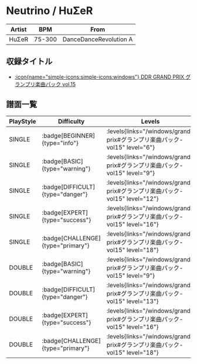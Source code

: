 # Neutrino / HuΣeR

|Artist|BPM|From|
|------|---|----|
|HuΣeR|75-300|DanceDanceRevolution A|

## 収録タイトル

- [:icon{name="simple-icons:simple-icons:windows"} DDR GRAND PRIX グランプリ楽曲パック vol.15](/windows/grand-prix#グランプリ楽曲パック-vol15)

## 譜面一覧

|PlayStyle|Difficulty|Levels|Notes|Movie|
|---------|----------|------|-----|-----|
|SINGLE| :badge[BEGINNER]{type="info"}| :levels{links="/windows/grand-prix#グランプリ楽曲パック-vol15" level="6"}|122/4||
|SINGLE| :badge[BASIC]{type="warning"}| :levels{links="/windows/grand-prix#グランプリ楽曲パック-vol15" level="9"}|200/11||
|SINGLE| :badge[DIFFICULT]{type="danger"}| :levels{links="/windows/grand-prix#グランプリ楽曲パック-vol15" level="12"}|325/23||
|SINGLE| :badge[EXPERT]{type="success"}| :levels{links="/windows/grand-prix#グランプリ楽曲パック-vol15" level="16"}|499/24||
|SINGLE| :badge[CHALLENGE]{type="primary"}| :levels{links="/windows/grand-prix#グランプリ楽曲パック-vol15" level="18"}|570/21||
|DOUBLE| :badge[BASIC]{type="warning"}| :levels{links="/windows/grand-prix#グランプリ楽曲パック-vol15" level="9"}|196/12||
|DOUBLE| :badge[DIFFICULT]{type="danger"}| :levels{links="/windows/grand-prix#グランプリ楽曲パック-vol15" level="13"}|325/23||
|DOUBLE| :badge[EXPERT]{type="success"}| :levels{links="/windows/grand-prix#グランプリ楽曲パック-vol15" level="16"}|497/23||
|DOUBLE| :badge[CHALLENGE]{type="primary"}| :levels{links="/windows/grand-prix#グランプリ楽曲パック-vol15" level="18"}|565/21||
